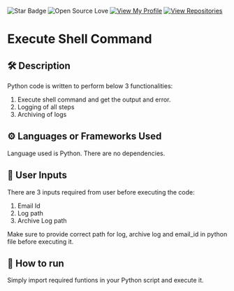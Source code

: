 ![Star Badge](https://img.shields.io/static/v1?label=%F0%9F%8C%9F&message=If%20Useful&style=style=flat&color=BC4E99)
![Open Source Love](https://badges.frapsoft.com/os/v1/open-source.svg?v=103)
[![View My Profile](https://img.shields.io/badge/View-My_Profile-green?logo=GitHub)](https://github.com/ndleah)
[![View Repositories](https://img.shields.io/badge/View-My_Repositories-blue?logo=GitHub)](https://github.com/ndleah?tab=repositories)

# Execute Shell Command

## 🛠️ Description
Python code is written to perform below 3 functionalities:
1. Execute shell command and get the output and error.
2. Logging of all steps
3. Archiving of logs

## ⚙️ Languages or Frameworks Used
Language used is Python. There are no dependencies.

## 🌟 User Inputs
There are 3 inputs required from user before executing the code:
1. Email Id
2. Log path
3. Archive Log path

Make sure to provide correct path for log, archive log and email_id in python file before executing it.

## 🌟 How to run 
Simply import required funtions in your Python script and execute it.
